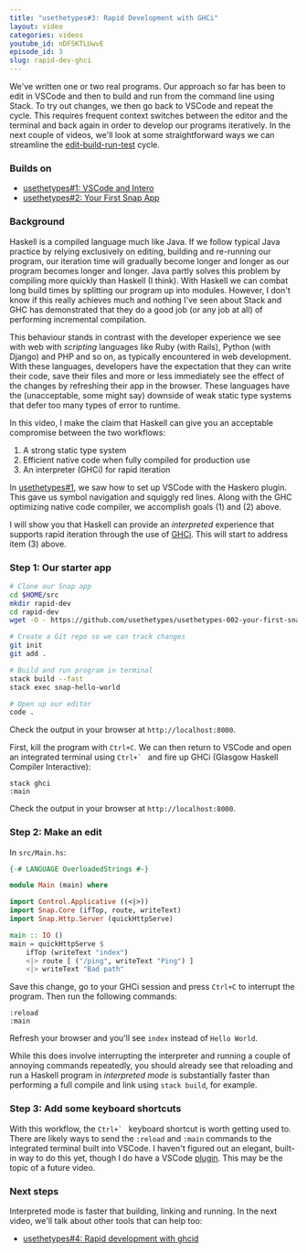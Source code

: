 ```yaml
---
title: "usethetypes#3: Rapid Development with GHCi"
layout: video
categories: videos
youtube_id: nDFSKTLUwvE
episode_id: 3
slug: rapid-dev-ghci
---
```

We've written one or two real programs. Our approach so far has been to edit in VSCode and then to build and run from the command line using Stack. To try out changes, we then go back to VSCode and repeat the cycle. This requires frequent context switches between the editor and the terminal and back again in order to develop our programs iteratively. In the next couple of videos, we'll look at some straightforward ways we can streamline the [edit-build-run-test][edit-compile-link-run] cycle.

### Builds on

* [usethetypes#1: VSCode and Intero][001-vscode-intero]
* [usethetypes#2: Your First Snap App][002-your-first-snap-app]

### Background

Haskell is a compiled language much like Java. If we follow typical Java practice by relying exclusively on editing, building and re-running our program, our iteration time will gradually become longer and longer as our program becomes longer and longer. Java partly solves this problem by compiling more quickly than Haskell (I think). With Haskell we can combat long build times by splitting our program up into modules. However, I don't know if this really achieves much and nothing I've seen about Stack and GHC has demonstrated that they do a good job (or any job at all) of performing incremental compilation.

This behaviour stands in contrast with the developer experience we see with web with _scripting_ languages like Ruby (with Rails), Python (with Django) and PHP and so on, as typically encountered in web development. With these languages, developers have the expectation that they can write their code, save their files and more or less immediately see the effect of the changes by refreshing their app in the browser. These languages have the (unacceptable, some might say) downside of weak static type systems that defer too many types of error to runtime.

In this video, I make the claim that Haskell can give you an acceptable compromise between the two workflows:

1. A strong static type system
1. Efficient native code when fully compiled for production use
1. An interpreter (GHCi) for rapid iteration

In [usethetypes#1][001-vscode-intero], we saw how to set up VSCode with the Haskero plugin. This gave us symbol navigation and squiggly red lines. Along with the GHC optimizing native code compiler, we accomplish goals (1) and (2) above.

I will show you that Haskell can provide an _interpreted_ experience that supports rapid iteration through the use of [GHCi][ghci]. This will start to address item (3) above.

### Step 1: Our starter app

```bash
# Clone our Snap app
cd $HOME/src
mkdir rapid-dev
cd rapid-dev
wget -O - https://github.com/usethetypes/usethetypes-002-your-first-snap-app/archive/master.tar.gz | tar xvz --strip-components=1

# Create a Git repo so we can track changes
git init
git add .

# Build and run program in terminal
stack build --fast
stack exec snap-hello-world

# Open up our editor
code .
```

Check the output in your browser at `http://localhost:8000`.

First, kill the program with `Ctrl+C`. We can then return to VSCode and open an integrated terminal using ``Ctrl+` `` and fire up GHCi (Glasgow Haskell Compiler Interactive):

```shell
stack ghci
:main
```

Check the output in your browser at `http://localhost:8000`.

### Step 2: Make an edit

In `src/Main.hs`:

```haskell
{-# LANGUAGE OverloadedStrings #-}

module Main (main) where

import Control.Applicative ((<|>))
import Snap.Core (ifTop, route, writeText)
import Snap.Http.Server (quickHttpServe)

main :: IO ()
main = quickHttpServe $
    ifTop (writeText "index")
    <|> route [ ("/ping", writeText "Ping") ]
    <|> writeText "Bad path"
```

Save this change, go to your GHCi session and press `Ctrl+C` to interrupt the program. Then run the following commands:

```shell
:reload
:main
```

Refresh your browser and you'll see `index` instead of `Hello World`.

While this does involve interrupting the interpreter and running a couple of annoying commands repeatedly, you should already see that reloading and run a Haskell program in _interpreted mode_ is substantially faster than performing a full compile and link using `stack build`, for example.

### Step 3: Add some keyboard shortcuts

With this workflow, the ``Ctrl+` `` keyboard shortcut is worth getting used to. There are likely ways to send the `:reload` and `:main` commands to the integrated terminal built into VSCode. I haven't figured out an elegant, built-in way to do this yet, though I do have a VSCode [plugin][ghci-helper]. This may be the topic of a future video.

### Next steps

Interpreted mode is faster that building, linking and running. In the next video, we'll talk about other tools that can help too:

* [usethetypes#4: Rapid development with ghcid][004-rapid-dev-ghcid]

[001-vscode-intero]: 001-vscode-intero
[002-your-first-snap-app]: 002-your-first-snap-app
[004-rapid-dev-ghcid]: 004-rapid-dev-ghcid
[edit-compile-link-run]: http://wiki.c2.com/?EditCompileLinkRun
[ghci]: https://downloads.haskell.org/~ghc/latest/docs/html/users_guide/ghci.html
[ghci-helper]: https://marketplace.visualstudio.com/items?itemName=rcook.ghci-helper
[index]: index.md
